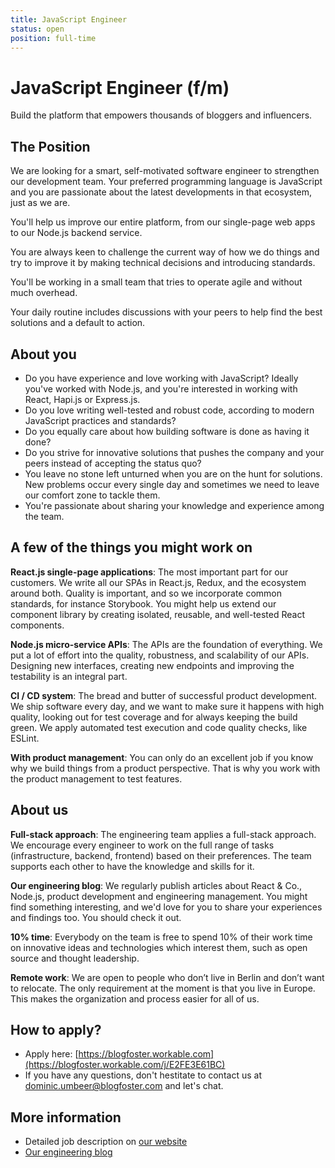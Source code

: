 ```yaml
---
title: JavaScript Engineer
status: open
position: full-time
---
```


# JavaScript Engineer (f/m)

Build the platform that empowers thousands of bloggers and influencers.

## The Position

We are looking for a smart, self-motivated software engineer to strengthen our development team. Your preferred programming language is JavaScript and you are passionate about the latest developments in that ecosystem, just as we are.

You'll help us improve our entire platform, from our single-page web apps to our Node.js backend service.

You are always keen to challenge the current way of how we do things and try to improve it by making technical decisions and introducing standards.

You'll be working in a small team that tries to operate agile and without much overhead.

Your daily routine includes discussions with your peers to help find the best solutions and a default to action.

## About you

-  Do you have experience and love working with JavaScript? Ideally you've worked with Node.js, and you're interested in working with React, Hapi.js or Express.js.
-  Do you love writing well-tested and robust code, according to modern JavaScript practices and standards?
-  Do you equally care about how building software is done as having it done?
-  Do you strive for innovative solutions that pushes the company and your peers instead of accepting the status quo?
-  You leave no stone left unturned when you are on the hunt for solutions. New problems occur every single day and sometimes we need to leave our comfort zone to tackle them.
-  You're passionate about sharing your knowledge and experience among the team.

## A few of the things you might work on

**React.js single-page applications**: The most important part for our customers. We write all our SPAs in React.js, Redux, and the ecosystem around both. Quality is important, and so we incorporate common standards, for instance Storybook. You might help us extend our component library by creating isolated, reusable, and well-tested React components.

**Node.js micro-service APIs**: The APIs are the foundation of everything. We put a lot of effort into the quality, robustness, and scalability of our APIs. Designing new interfaces, creating new endpoints and improving the testability is an integral part.

**CI / CD system**: The bread and butter of successful product development. We ship software every day, and we want to make sure it happens with high quality, looking out for test coverage and for always keeping the build green. We apply automated test execution and code quality checks, like ESLint.

**With product management**: You can only do an excellent job if you know why we build things from a product perspective. That is why you work with the product management to test features.

## About us

**Full-stack approach**: The engineering team applies a full-stack approach. We encourage every engineer to work on the full range of tasks (infrastructure, backend, frontend) based on their preferences. The team supports each other to have the knowledge and skills for it.

**Our engineering blog**: We regularly publish articles about React & Co., Node.js, product development and engineering management. You might find something interesting, and we'd love for you to share your experiences and findings too. You should check it out.

**10% time**: Everybody on the team is free to spend 10% of their work time on innovative ideas and technologies which interest them, such as open source and thought leadership.

**Remote work**: We are open to people who don’t live in Berlin and don’t want to relocate. The only requirement at the moment is that you live in Europe. This makes the organization and process easier for all of us.

## How to apply?

- Apply here: [https://blogfoster.workable.com](https://blogfoster.workable.com/j/E2FE3E61BC)
- If you have any questions, don't hestitate to contact us at dominic.umbeer@blogfoster.com and let's chat.

## More information

- Detailed job description on [our website](https://www.blogfoster.com/engineering/jobs/javascript-engineer/)
- [Our engineering blog](http://engineering.blogfoster.com)
